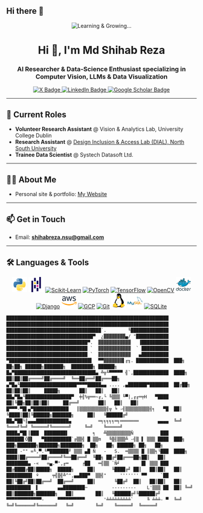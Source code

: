 ## Hi there 👋

<!-- GIF Header -->
<p align="center">
  <img src="https://user-images.githubusercontent.com/74038190/212748842-9fcbad5b-6173-4175-8a61-521f3dbb7514.gif" alt="Learning & Growing..." width="600"/>
</p>

<h1 align="center">Hi 👋, I'm <strong>Md Shihab Reza</strong></h1>
<h3 align="center">AI Researcher & Data-Science Enthusiast specializing in Computer Vision, LLMs & Data Visualization</h3>

<p align="center">
  <a href="https://x.com/shihabReza3" target="_blank">
    <img src="https://img.shields.io/badge/X-@shihabReza3-1DA1F2?style=for-the-badge&logo=twitter" alt="X Badge"/>
  </a>
  <a href="https://www.linkedin.com/in/shihabrezaadit/" target="_blank">
    <img src="https://img.shields.io/badge/LinkedIn-Md%20Shihab%20Reza-0077B5?style=for-the-badge&logo=linkedin" alt="LinkedIn Badge"/>
  </a>
  <a href="https://scholar.google.com/citations?user=7OiPbxwAAAAJ&hl=en&authuser=3" target="_blank">
    <img src="https://img.shields.io/badge/Google%20Scholar-Md%20Shihab%20Reza-4285F4?style=for-the-badge&logo=google-scholar" alt="Google Scholar Badge"/>
  </a>
</p>

---

## 💼 Current Roles

- **Volunteer Research Assistant** @ Vision & Analytics Lab, University College Dublin  
- **Research Assistant** @ [Design Inclusion & Access Lab (DIAL), North South University](https://sites.google.com/view/nsuhci/home)  
- **Trainee Data Scientist** @ Systech Datasoft Ltd.

---

## 👨‍💻 About Me

- Personal site & portfolio: [My Website](https://sites.google.com/view/shihabreza/home?authuser=1)

---

## 📫 Get in Touch

- Email: **shihabreza.nsu@gmail.com**  
---

## 🛠️ Languages & Tools

<p align="center">
  <a href="https://www.python.org"             target="_blank"><img src="https://raw.githubusercontent.com/devicons/devicon/master/icons/python/python-original.svg"       alt="Python"       width="40"/></a>
  <a href="https://pandas.pydata.org/"         target="_blank"><img src="https://raw.githubusercontent.com/devicons/devicon/master/icons/pandas/pandas-original.svg"       alt="Pandas"       width="40"/></a>
  <a href="https://scikit-learn.org/"          target="_blank"><img src="https://raw.githubusercontent.com/devicons/devicon/master/icons/scikit-learn/scikit-learn-original.svg" alt="Scikit‑Learn" width="40"/></a>
  <a href="https://pytorch.org/"               target="_blank"><img src="https://www.vectorlogo.zone/logos/pytorch/pytorch-icon.svg"                              alt="PyTorch"      width="40"/></a>
  <a href="https://www.tensorflow.org"         target="_blank"><img src="https://www.vectorlogo.zone/logos/tensorflow/tensorflow-icon.svg"                          alt="TensorFlow"   width="40"/></a>
  <a href="https://opencv.org/"                target="_blank"><img src="https://www.vectorlogo.zone/logos/opencv/opencv-icon.svg"                                  alt="OpenCV"       width="40"/></a>
  <a href="https://www.docker.com/"            target="_blank"><img src="https://raw.githubusercontent.com/devicons/devicon/master/icons/docker/docker-original-wordmark.svg" alt="Docker" width="40"/></a>
  <a href="https://www.djangoproject.com/"     target="_blank"><img src="https://cdn.worldvectorlogo.com/logos/django.svg"                                           alt="Django"       width="40"/></a>
  <a href="https://aws.amazon.com"             target="_blank"><img src="https://raw.githubusercontent.com/devicons/devicon/master/icons/amazonwebservices/amazonwebservices-original-wordmark.svg" alt="AWS"    width="40"/></a>
  <a href="https://cloud.google.com"           target="_blank"><img src="https://www.vectorlogo.zone/logos/google_cloud/google_cloud-icon.svg"                     alt="GCP"          width="40"/></a>
  <a href="https://git-scm.com/"               target="_blank"><img src="https://www.vectorlogo.zone/logos/git-scm/git-scm-icon.svg"                              alt="Git"          width="40"/></a>
  <a href="https://www.linux.org/"             target="_blank"><img src="https://raw.githubusercontent.com/devicons/devicon/master/icons/linux/linux-original.svg"      alt="Linux"        width="40"/></a>
  <a href="https://www.mysql.com/"             target="_blank"><img src="https://raw.githubusercontent.com/devicons/devicon/master/icons/mysql/mysql-original-wordmark.svg" alt="MySQL"      width="40"/></a>
  <a href="https://www.sqlite.org/"            target="_blank"><img src="https://www.vectorlogo.zone/logos/sqlite/sqlite-icon.svg"                                  alt="SQLite"       width="40"/></a>
</p> 


```
████████████████████████████████████████████████████████████  
████████████████████████████████████████████████████████████  
███████████████████████████████████`.        ╙██████████████  
████████████████████████████████▀  ¿▓▓▓▓▓▓▓▓▄/ "████████████  
██████████████████████████████▀.  ▓▓▓▓▓▓▓▓▓▓▓▓   ▐██████████  
██████████████████████████████ `  ▓▓▓▓▓▓▓▓▓▓▓▓  ` ██████████ 
██████████████████████████████ `  ▓▓▓▓▓▓▓▓▓▓▓▓   ▄██████████
▀██████████████████████████████▌  ▀▀▓▓▓▓▓▓▓▌╓╖. ████████████  ███╗   ██╗██╗ ██████╗███████╗  ████████╗ ██████╗
█▄▀██████████████████████████████▄ ╩╦╙▀▀▀▀▀ ╣`,█████████████  ████╗  ██║██║██╔════╝██╔════╝  ╚══██╔══╝██╔═══██╗
▄▀█▄╙█████████████████████▀▀▀▀█████▄▄ .... ,▄███████▀███████  ██╔██╗ ██║██║██║     █████╗       ██║   ██║   ██║
██▄▀█▄╙█████████████████▀  ╪╢%╦══~╓,└ ╚▒▒▒ ╙▀|,╓╓═╤H   ▀████  ██║╚██╗██║██║██║     ██╔══╝       ██║   ██║   ██║
█▀▀▀-▀█▌▄▀█████████████   ║▒▒▒▒▒▒▒▒▒▒╢╦ ╘ -╣▒▒▒▒▒▒▒▒▒╢╕   ▀█  ██║ ╚████║██║╚██████╗███████╗     ██║   ╚██████╔╝
██▄▀██└║▄▄▄████████████▄          ═╕╕╕╕╕═╕═══════       ▄▄▄▄  ╚═╝  ╚═══╝╚═╝ ╚═════╝╚══════╝     ╚═╝    ╚═════╝
████▄▀█▌║███  ████████▌         ╕   ╩▒▒▒▒▒▒▒▒▒Ñ          ███
██████▌Ö▓▌   ▀██████████`╔▒▒╣ █ ▒▒m   ╚▒╢▒▒▒╩ -╣▒ ▌ ▒▒▒ ████  ███╗   ███╗███████╗███████╗████████╗  ██╗   ██╗ ██████╗ ██╗   ██╗
████ -"" ∞╙,▀.╙▀███████╜ ▒▒▒ ▄█ Ñ   -   S.  ═▒▒▒▒ █ ║▒▒╕└███  ████╗ ████║██╔════╝██╔════╝╚══██╔══╝  ╚██╗ ██╔╝██╔═══██╗██║   ██║
████████▄ -«   ∞▄.▀",╓═     ╒██   ═╣▒▒ `Ñ╛        █▌ ▒▒▒ ███  ██╔████╔██║█████╗  █████╗     ██║      ╚████╔╝ ██║   ██║██║   ██║
█████████▌ º     ╤╣▒╣╩^",▄▄███▀  ▒▒╣"     ''''''' ▀▀     `██  ██║╚██╔╝██║██╔══╝  ██╔══╝     ██║       ╚██╔╝  ██║   ██║██║   ██║
█████████  ▌       ▄▄████████─         ---------    L'▒▒▒ ██  ██║ ╚═╝ ██║███████╗███████╗   ██║        ██║   ╚██████╔╝╚██████╔╝
▀▀▀▀▀▀▀▀▀▀▀▀▀-     ▀▀▀▀▀▀▀▀▀▀       '╧╧╧╧╧╧╧╧╧`     ╚ ╧╧╧- ▀  ╚═╝     ╚═╝╚══════╝╚══════╝   ╚═╝        ╚═╝    ╚═════╝  ╚═════╝
```
